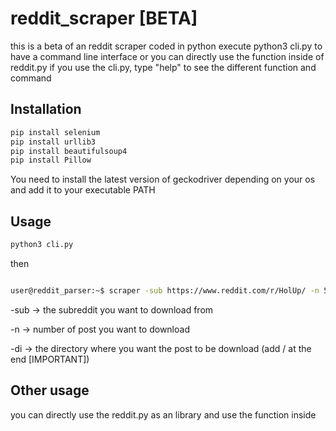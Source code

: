 # reddit_scraper [BETA]

this is a beta of an reddit scraper coded in python
execute python3 cli.py to have a command line interface or you can directly use the function inside of reddit.py
if you use the cli.py, type "help" to see the different function and command 



## Installation
```bash
pip install selenium
pip install urllib3
pip install beautifulsoup4
pip install Pillow
```
You need to install the latest version of geckodriver depending on your os and add it to your executable PATH

## Usage
```bash
python3 cli.py
```
then

```bash

user@reddit_parser:~$ scraper -sub https://www.reddit.com/r/HolUp/ -n 5 -di newMeme/
```
-sub -> the subreddit you want to download from

-n -> number of post you want to download

-di -> the directory where you want the post to be download (add / at the end [IMPORTANT])

## Other usage
you can directly use the reddit.py as an library and use the function inside
